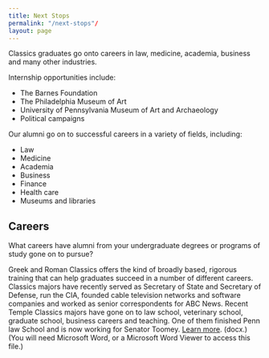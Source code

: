 ```yaml
---
title: Next Stops
permalink: "/next-stops"/
layout: page
---
```


Classics graduates go onto careers in law, medicine, academia, business and many other industries.

Internship opportunities include:

- The Barnes Foundation
- The Philadelphia Museum of Art
- University of Pennsylvania Museum of Art and Archaeology
- Political campaigns

Our alumni go on to successful careers in a variety of fields, including:

- Law
- Medicine
- Academia
- Business
- Finance
- Health care
- Museums and libraries

## Careers

What careers have alumni from your undergraduate degrees or programs of study gone on to pursue?

Greek and Roman Classics offers the kind of broadly based, rigorous training that can help graduates succeed in a number of different careers. Classics majors have recently served as Secretary of State and Secretary of Defense, run the CIA, founded cable television networks and software companies and worked as senior correspondents for ABC News. Recent Temple Classics majors have gone on to law school, veterinary school, graduate school, business careers and teaching. One of them finished Penn law School and is now working for Senator Toomey. [Learn more](http://www.cla.temple.edu/classics/files/2014/11/Careers.docx). (docx.) (You will need Microsoft Word, or a Microsoft Word Viewer to access this file.)
